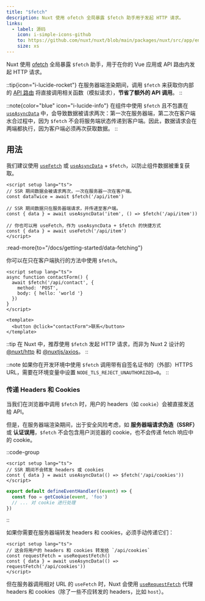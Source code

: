 ```yaml
---
title: "$fetch"
description: Nuxt 使用 ofetch 全局暴露 $fetch 助手用于发起 HTTP 请求。
links:
  - label: 源码
    icon: i-simple-icons-github
    to: https://github.com/nuxt/nuxt/blob/main/packages/nuxt/src/app/entry.ts
    size: xs
---
```


Nuxt 使用 [ofetch](https://github.com/unjs/ofetch) 全局暴露 `$fetch` 助手，用于在你的 Vue 应用或 API 路由内发起 HTTP 请求。

::tip{icon="i-lucide-rocket"}
在服务器端渲染期间，调用 `$fetch` 来获取你内部的 [API 路由](/docs/guide/directory-structure/server) 将直接调用相关函数（模拟请求），**节省了额外的 API 调用**。
::

::note{color="blue" icon="i-lucide-info"}
在组件中使用 `$fetch` 且不包裹在 [`useAsyncData`](/docs/api/composables/use-async-data) 中，会导致数据被请求两次：第一次在服务器端，第二次在客户端水合过程中，因为 `$fetch` 不会将服务端状态传递到客户端。因此，数据请求会在两端都执行，因为客户端必须再次获取数据。
::

## 用法

我们建议使用 [`useFetch`](/docs/api/composables/use-fetch) 或 [`useAsyncData`](/docs/api/composables/use-async-data) + `$fetch`，以防止组件数据被重复获取。

```vue [app.vue]
<script setup lang="ts">
// SSR 期间数据会被请求两次，一次在服务器一次在客户端。
const dataTwice = await $fetch('/api/item')

// SSR 期间数据只在服务器端请求，并传递至客户端。
const { data } = await useAsyncData('item', () => $fetch('/api/item'))

// 你也可以用 useFetch，作为 useAsyncData + $fetch 的快捷方式
const { data } = await useFetch('/api/item')
</script>
```

:read-more{to="/docs/getting-started/data-fetching"}

你可以在只在客户端执行的方法中使用 `$fetch`。

```vue [pages/contact.vue]
<script setup lang="ts">
async function contactForm() {
  await $fetch('/api/contact', {
    method: 'POST',
    body: { hello: 'world '}
  })
}
</script>

<template>
  <button @click="contactForm">联系</button>
</template>
```

::tip
在 Nuxt 中，推荐使用 `$fetch` 发起 HTTP 请求，而非为 Nuxt 2 设计的 [@nuxt/http](https://github.com/nuxt/http) 和 [@nuxtjs/axios](https://github.com/nuxt-community/axios-module)。
::

::note
如果你在开发环境中使用 `$fetch` 调用带有自签名证书的（外部）HTTPS URL，需要在环境变量中设置 `NODE_TLS_REJECT_UNAUTHORIZED=0`。
::

### 传递 Headers 和 Cookies

当我们在浏览器中调用 `$fetch` 时，用户的 headers（如 `cookie`）会被直接发送给 API。

但是，在服务器端渲染期间，出于安全风险考虑，如 **服务器端请求伪造（SSRF）** 或 **认证误用**，`$fetch` 不会包含用户浏览器的 cookie，也不会传递 fetch 响应中的 cookie。

::code-group

```vue [pages/index.vue]
<script setup lang="ts">
// SSR 期间不会转发 headers 或 cookies
const { data } = await useAsyncData(() => $fetch('/api/cookies'))
</script>
```

```ts [server/api/cookies.ts]
export default defineEventHandler((event) => {
  const foo = getCookie(event, 'foo')
  // ... 对 cookie 进行处理
})
```
::

如果你需要在服务器端转发 headers 和 cookies，必须手动传递它们：

```vue [pages/index.vue]
<script setup lang="ts">
// 这会将用户的 headers 和 cookies 转发给 `/api/cookies`
const requestFetch = useRequestFetch()
const { data } = await useAsyncData(() => requestFetch('/api/cookies'))
</script>
```

但在服务器调用相对 URL 的 `useFetch` 时，Nuxt 会使用 [`useRequestFetch`](/docs/api/composables/use-request-fetch) 代理 headers 和 cookies（除了一些不应转发的 headers，比如 `host`）。